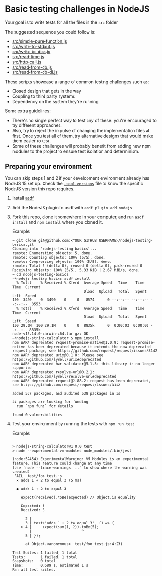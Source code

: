 # Basic testing challenges in NodeJS

Your goal is to write tests for all the files in the `src` folder.

The suggested sequence you could follow is:
- [src/simple-pure-function.js](src/simple-pure-function.js)
- [src/write-to-stdout.js](src/write-to-stdout.js)
- [src/write-to-disk.js](src/write-to-disk.js)
- [src/read-time.js](src/read-time.js)
- [src/http-call.js](src/http-call.js)
- [src/read-from-db.js](src/read-from-db.js)
- [src/read-from-db-di.js](src/read-from-db-di.js)

These scripts showcase a range of common testing challenges such as:
- Closed design that gets in the way
- Coupling to third party systems
- Dependency on the system they're running

Some extra guidelines:
- There's no single perfect way to test any of these: you're encouraged to try different approaches.
- Also, try to reject the impulse of changing the implementation files at first. Once you test all of them, try alternative designs that would make them easier to test.
- Some of these challenges will probably benefit from adding new npm modules to the project to ensure test isolation and determinism. 


## Preparing your environment

You can skip steps 1 and 2 if your development environment already has NodeJS 15 set up. Check the [`.tool-versions`](.tool-versions) file to know the specific NodeJS version this repo requires.

1. Install [asdf](https://asdf-vm.com/)
2. Add the NodeJS plugin to asdf with `asdf plugin add nodejs`
3. Fork this repo, clone it somewhere in your computer, and run `asdf install` and `npm install` where you cloned it.

   Example:

   ```shell_session
   ~ git clone git@github.com:<YOUR GITHUB USERNAME>/nodejs-testing-basics.git
   Cloning into 'nodejs-testing-basics'...
   remote: Enumerating objects: 5, done.
   remote: Counting objects: 100% (5/5), done.
   remote: Compressing objects: 100% (5/5), done.
   remote: Total 5 (delta 0), reused 0 (delta 0), pack-reused 0
   Receiving objects: 100% (5/5), 5.33 KiB | 2.67 MiB/s, done.
   ~ cd nodejs-testing-basics
   ~/nodejs-testing-basics asdf install
     % Total    % Received % Xferd  Average Speed   Time    Time     Time  Current
                                    Dload  Upload   Total   Spent    Left  Speed
   100  3490    0  3490    0     0   8574      0 --:--:-- --:--:-- --:--:--  8553
     % Total    % Received % Xferd  Average Speed   Time    Time     Time  Current
                                    Dload  Upload   Total   Spent    Left  Speed
   100 29.1M  100 29.1M    0     0  8835k      0  0:00:03  0:00:03 --:--:-- 8835k
   node-v15.14.0-darwin-x64.tar.gz: OK
   ~/nodejs-string-calculator $ npm install
   npm WARN deprecated request-promise-native@1.0.9: request-promise-native has been deprecated because it extends the now deprecated request package, see https://github.com/request/request/issues/3142
   npm WARN deprecated urix@0.1.0: Please see https://github.com/lydell/urix#deprecated
   npm WARN deprecated har-validator@5.1.5: this library is no longer supported
   npm WARN deprecated resolve-url@0.2.1: https://github.com/lydell/resolve-url#deprecated
   npm WARN deprecated request@2.88.2: request has been deprecated, see https://github.com/request/request/issues/3142
   
   added 537 packages, and audited 538 packages in 3s
   
   24 packages are looking for funding
     run `npm fund` for details
   
   found 0 vulnerabilities
   ```

4. Test your environment by running the tests with `npm run test`

   Example:

   ```shell_session
   
   > nodejs-string-calculator@1.0.0 test
   > node --experimental-vm-modules node_modules/.bin/jest
   
   (node:57454) ExperimentalWarning: VM Modules is an experimental feature. This feature could change at any time
   (Use `node --trace-warnings ...` to show where the warning was created)
    FAIL  test/foo_test.js
     ✕ adds 1 + 2 to equal 3 (5 ms)
   
     ● adds 1 + 2 to equal 3
   
       expect(received).toBe(expected) // Object.is equality
   
       Expected: 5
       Received: 3
   
         2 |
         3 | test('adds 1 + 2 to equal 3', () => {
       > 4 |     expect(sum(1, 2)).toBe(5);
           |                       ^
         5 | });
   
         at Object.<anonymous> (test/foo_test.js:4:23)
   
   Test Suites: 1 failed, 1 total
   Tests:       1 failed, 1 total
   Snapshots:   0 total
   Time:        0.689 s, estimated 1 s
   Ran all test suites.   
   ```
